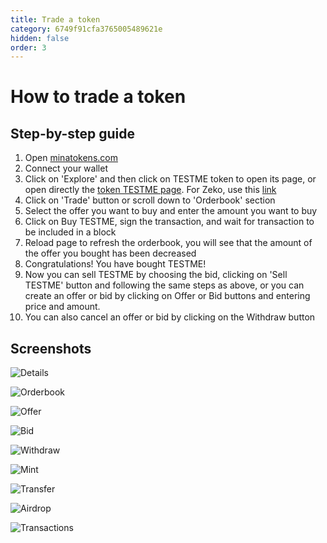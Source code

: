 ```yaml
---
title: Trade a token
category: 6749f91cfa3765005489621e
hidden: false
order: 3
---
```


# How to trade a token

## Step-by-step guide

1. Open [minatokens.com](https://minatokens.com/)
2. Connect your wallet
3. Click on 'Explore' and then click on TESTME token to open its page, or open directly the [token TESTME page](https://minatokens.com/token/B62qrhyVjXDBscG7i7KYJoMq6s4Gho3KQByu9KSmgVGHUKNnfsaH8q7). For Zeko, use this [link](https://zekotokens.com/token/B62qjqdRCu4bjNnPfYTLX6NYCWGcMNPTasYfVuekMoYEz6jDHxebvJe)
4. Click on 'Trade' button or scroll down to 'Orderbook' section
5. Select the offer you want to buy and enter the amount you want to buy
6. Click on Buy TESTME, sign the transaction, and wait for transaction to be included in a block
7. Reload page to refresh the orderbook, you will see that the amount of the offer you bought has been decreased
8. Congratulations! You have bought TESTME!
9. Now you can sell TESTME by choosing the bid, clicking on 'Sell TESTME' button and following the same steps as above, or you can create an offer or bid by clicking on Offer or Bid buttons and entering price and amount.
10. You can also cancel an offer or bid by clicking on the Withdraw button

## Screenshots

![Details](https://minatokens-docs.s3.eu-west-1.amazonaws.com/details.png)

![Orderbook](https://minatokens-docs.s3.eu-west-1.amazonaws.com/orderbook.png)

![Offer](https://minatokens-docs.s3.eu-west-1.amazonaws.com/offer.png)

![Bid](https://minatokens-docs.s3.eu-west-1.amazonaws.com/bid.png)

![Withdraw](https://minatokens-docs.s3.eu-west-1.amazonaws.com/withdraw.png)

![Mint](https://minatokens-docs.s3.eu-west-1.amazonaws.com/mint2.png)

![Transfer](https://minatokens-docs.s3.eu-west-1.amazonaws.com/transfer.png)

![Airdrop](https://minatokens-docs.s3.eu-west-1.amazonaws.com/airdrop.png)

![Transactions](https://minatokens-docs.s3.eu-west-1.amazonaws.com/transactions.png)
